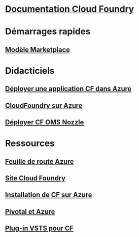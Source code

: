 # [Documentation Cloud Foundry](index.md)
# Démarrages rapides
## [Modèle Marketplace](https://azuremarketplace.microsoft.com/marketplace/apps/pivotal.pivotal-cloud-foundry)
# Didacticiels
## [Déployer une application CF dans Azure](/azure/virtual-machines/linux/cloudfoundry-deploy-your-first-app)
## [CloudFoundry sur Azure](/azure/virtual-machines/linux/cloudfoundry-get-started)
## [Déployer CF OMS Nozzle](/azure/cloudfoundry/cloudfoundry-oms-nozzle)
# Ressources
## [Feuille de route Azure](https://azure.microsoft.com/roadmap/)
## [Site Cloud Foundry](https://docs.cloudfoundry.org/)
## [Installation de CF sur Azure](https://docs.pivotal.io/pivotalcf/1-11/customizing/pcf_azure.html)
## [Pivotal et Azure](https://pivotal.io/partners/microsoft)
## [Plug-in VSTS pour CF](https://github.com/Microsoft/vsts-cloudfoundry)
